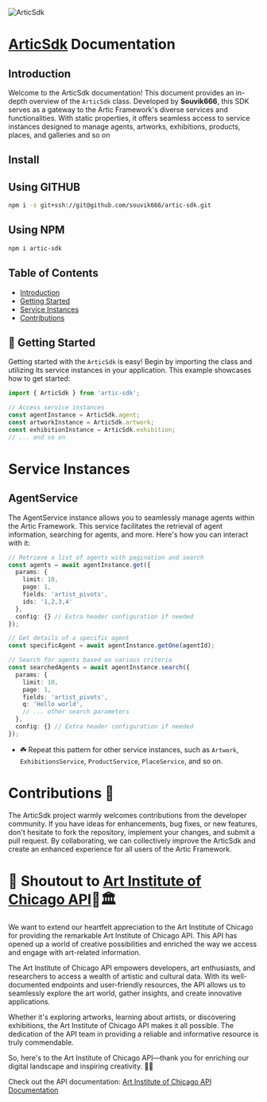 ![ArticSdk](https://i.pinimg.com/originals/22/26/a5/2226a53e0be2f56c78982ae08f493f3c.jpg)
# [ArticSdk](https://www.npmjs.com/package/artic-sdk?activeTab=readme) Documentation

## Introduction

Welcome to the ArticSdk documentation! This document provides an in-depth overview of the `ArticSdk` class. Developed by **Souvik666**, this SDK serves as a gateway to the Artic Framework's diverse services and functionalities. With static properties, it offers seamless access to service instances designed to manage agents, artworks, exhibitions, products, places, and galleries and so on 

## Install 

## Using GITHUB
```bash
npm i -s git+ssh://git@github.com/souvik666/artic-sdk.git
```

## Using NPM
```bash
npm i artic-sdk
```

## Table of Contents

- [Introduction](#introduction)
- [Getting Started](#getting-started)
- [Service Instances](#service-instances)
- [Contributions](#contributions)

## 🚀 Getting Started 

Getting started with the `ArticSdk` is easy! Begin by importing the class and utilizing its service instances in your application. This example showcases how to get started:

```typescript
import { ArticSdk } from 'artic-sdk';

// Access service instances
const agentInstance = ArticSdk.agent;
const artworkInstance = ArticSdk.artwork;
const exhibitionInstance = ArticSdk.exhibition;
// ... and so on
```
# Service Instances 

## AgentService
The AgentService instance allows you to seamlessly manage agents within the Artic Framework. This service facilitates the retrieval of agent information, searching for agents, and more. Here's how you can interact with it:
```typescript
// Retrieve a list of agents with pagination and search
const agents = await agentInstance.get({
  params: {
    limit: 10,
    page: 1,
    fields: 'artist_pivots',
    ids: '1,2,3,4'
  },
  config: {} // Extra header configuration if needed
});

// Get details of a specific agent
const specificAgent = await agentInstance.getOne(agentId);

// Search for agents based on various criteria
const searchedAgents = await agentInstance.search({
  params: {
    limit: 10,
    page: 1,
    fields: 'artist_pivots',
    q: 'Hello world',
    // ... other search parameters
  },
  config: {} // Extra header configuration if needed
});


```

- ☘️ Repeat this pattern for other service instances, such as `Artwork`, `ExhibitionsService`, `ProductService`, `PlaceService`, and so on.



# Contributions 🤝
The ArticSdk project warmly welcomes contributions from the developer community. If you have ideas for enhancements, bug fixes, or new features, don't hesitate to fork the repository, implement your changes, and submit a pull request. By collaborating, we can collectively improve the ArticSdk and create an enhanced experience for all users of the Artic Framework.


# 🎉 Shoutout to [Art Institute of Chicago API](https://api.artic.edu/docs/)🎨🏛️

We want to extend our heartfelt appreciation to the Art Institute of Chicago for providing the remarkable Art Institute of Chicago API. This API has opened up a world of creative possibilities and enriched the way we access and engage with art-related information.

The Art Institute of Chicago API empowers developers, art enthusiasts, and researchers to access a wealth of artistic and cultural data. With its well-documented endpoints and user-friendly resources, the API allows us to seamlessly explore the art world, gather insights, and create innovative applications.

Whether it's exploring artworks, learning about artists, or discovering exhibitions, the Art Institute of Chicago API makes it all possible. The dedication of the API team in providing a reliable and informative resource is truly commendable.

So, here's to the Art Institute of Chicago API—thank you for enriching our digital landscape and inspiring creativity. 🎨✨

Check out the API documentation: [Art Institute of Chicago API Documentation](https://api.artic.edu/docs/)

